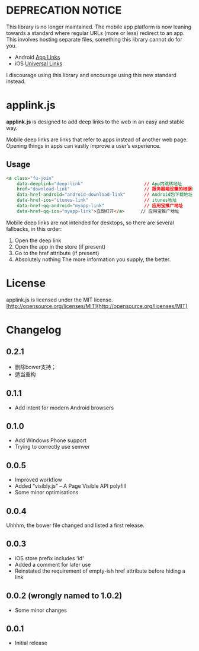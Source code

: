 # DEPRECATION NOTICE

This library is no longer maintained. The mobile app platform is now leaning towards a standard where regular URLs (more or less) redirect to an app. This involves hosting separate files, something this library cannot do for you.

- Android [App Links](https://developer.android.com/training/app-links/index.html)
- iOS [Universal Links](https://developer.apple.com/library/ios/documentation/General/Conceptual/AppSearch/UniversalLinks.html)

I discourage using this library and encourage using this new standard instead.

# applink.js

**applink.js** is designed to add deep links to the web in an easy and stable way.

Mobile deep links are links that refer to apps instead of another web page. Opening things in apps can vastly improve a user’s experience.

## Usage

```html
<a class="fu-join"
	data-deeplink="deep-link"						// App内跳转地址
    href="download-link"							// 服务器端设置的根据UA判断的自动跳转链接，包含下面4中情况
    data-href-android="android-download-link"		// Android包下载地址
    data-href-ios="itunes-link"						// itunes地址
    data-href-qq-android="myapp-link"				// 应用宝推广地址
    data-href-qq-ios="myapp-link">立即打开</a>		// 应用宝推广地址
```

Mobile deep links are not intended for desktops, so there are several fallbacks, in this order:

1. Open the deep link
2. Open the app in the store (if present)
3. Go to the href attribute (if present)
4. Absolutely nothing
The more information you supply, the better.


# License

applink.js is licensed under the MIT license.
[http://opensource.org/licenses/MIT](http://opensource.org/licenses/MIT)

# Changelog

## 0.2.1
- 删除bower支持；
- 适当重构

## 0.1.1
- Add intent for modern Android browsers

## 0.1.0

- Add Windows Phone support
- Trying to correctly use semver

## 0.0.5

- Improved workflow
- Added “visibly.js” – A Page Visible API polyfill
- Some minor optimisations

## 0.0.4

Uhhhm, the bower file changed and listed a first release.

## 0.0.3

- iOS store prefix includes 'id'
- Added a comment for later use
- Reinstated the requirement of empty-ish href attribute before hiding a link

## 0.0.2 (wrongly named to 1.0.2)

- Some minor changes

## 0.0.1

- Initial release
